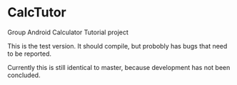 CalcTutor
=========

Group Android Calculator Tutorial project

This is the test version. It should compile, but probobly has bugs that need to be reported.

Currently this is still identical to master, because development has not been concluded.
